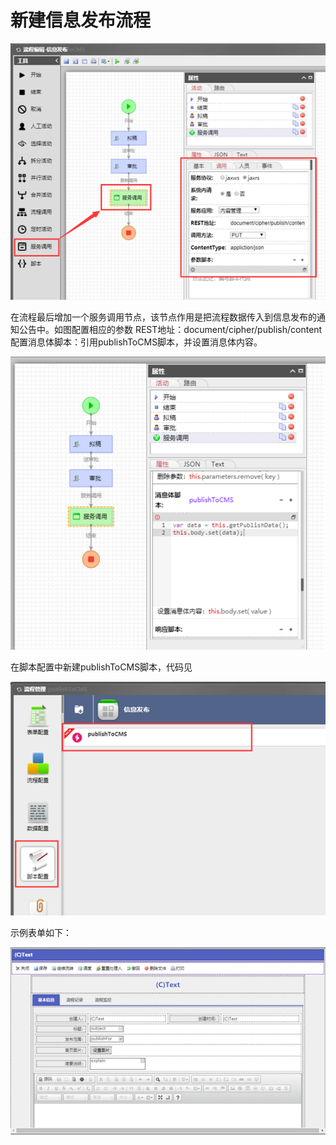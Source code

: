 # 新建信息发布流程

![](../../.gitbook/assets/image%20%2833%29.png)

在流程最后增加一个服务调用节点，该节点作用是把流程数据传入到信息发布的通知公告中。如图配置相应的参数 REST地址：document/cipher/publish/content 配置消息体脚本：引用publishToCMS脚本，并设置消息体内容。

![](../../.gitbook/assets/image%20%2870%29.png)

在脚本配置中新建publishToCMS脚本，代码见

![](../../.gitbook/assets/image%20%2847%29.png)

示例表单如下：

![](../../.gitbook/assets/image%20%2898%29.png)

